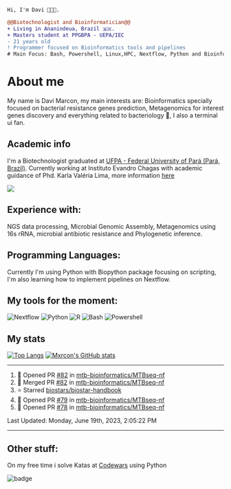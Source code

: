 ```diff
Hi, I'm Davi 🧑🏻‍🎓.

@@Biotechnologist and Bioinformatician@@
+ Living in Ananindeua, Brazil 🇧🇷.
+ Masters student at PPGBPA - UEPA/IEC
- 21 years old
! Programmer focused on Bioinformatics tools and pipelines
# Main Focus: Bash, Powershell, Linux,HPC, Nextflow, Python and Bioinformatics
```
# About me
My name is Davi Marcon, my main interests are: Bioinformatics specially focused on bacterial resistance genes prediction, Metagenomics for interest genes discovery and everything related to bacteriology 🔬, I also a terminal ui fan.

## Academic info
I'm a Biotechnologist graduated at [UFPA - Federal University of Pará (Pará, Brazil)](https://ufpa.br).
Currently working at Instituto Evandro Chagas with academic guidance of Phd. Karla Valéria Lima,  more information [here](./contributions.md)

[![](https://img.shields.io/badge/ORCID-informational?style=flat&logo=ORCID&logoColor=white&color=A6CE39)](https://orcid.org/0000-0003-1014-422X)
## Experience with:
NGS data processing, Microbial Genomic Assembly, Metagenomics using 16s rRNA, microbial antibiotic resistance and
Phylogenetic inference.
## Programming Languages:
Currently I'm using Python with Biopython package focusing on scripting, 
I'm also learning how to implement pipelines on Nextflow.

## My tools for the moment:
![Nextflow](https://api.iconify.design/file-icons:nextflow.svg?color=%2327ae60&width=30&height=30)
![Python](https://api.iconify.design/logos:python.svg?width=30&height=30)
![R](https://api.iconify.design/logos:r-lang.svg?width=30&height=30')
![Bash](https://api.iconify.design/logos:bash-icon.svg?width=30&height=30)
![Powershell](https://api.iconify.design/cib/powershell.svg?width=30&height=30&color=%232671be)

## My stats
[![Top Langs](https://github-readme-stats.vercel.app/api/top-langs/?username=mxrcon&layout=compact&hide=tex,css,html,scss,ruby&exclude_repo=dotfiles,mxrcon,website-nos,study_notes&theme=nightowl)](https://github.com/anuraghazra/github-readme-stats)
[![Mxrcon's GitHub stats](https://github-readme-stats.vercel.app/api?username=Mxrcon&show_icons=true&theme=nightowl)](https://github.com/anuraghazra/github-readme-stats)



---

<!--RECENT_ACTIVITY:start-->
1. 💪 Opened PR [#82](https://github.com/mtb-bioinformatics/MTBseq-nf/pull/82) in [mtb-bioinformatics/MTBseq-nf](https://github.com/mtb-bioinformatics/MTBseq-nf)
2. 🎉 Merged PR [#82](https://github.com/mtb-bioinformatics/MTBseq-nf/pull/82) in [mtb-bioinformatics/MTBseq-nf](https://github.com/mtb-bioinformatics/MTBseq-nf)
3. ⭐ Starred [biostars/biostar-handbook](https://github.com/biostars/biostar-handbook)
4. 💪 Opened PR [#79](https://github.com/mtb-bioinformatics/MTBseq-nf/pull/79) in [mtb-bioinformatics/MTBseq-nf](https://github.com/mtb-bioinformatics/MTBseq-nf)
5. 💪 Opened PR [#78](https://github.com/mtb-bioinformatics/MTBseq-nf/pull/78) in [mtb-bioinformatics/MTBseq-nf](https://github.com/mtb-bioinformatics/MTBseq-nf)
<!--RECENT_ACTIVITY:end-->

<!--RECENT_ACTIVITY:last_update-->
Last Updated: Monday, June 19th, 2023, 2:05:22 PM
<!--RECENT_ACTIVITY:last_update_end-->

---

## Other stuff:
On my free time i solve Katas at [Codewars](https://www.codewars.com/) using Python

![badge](https://www.codewars.com/users/Mxrcon/badges/large)

